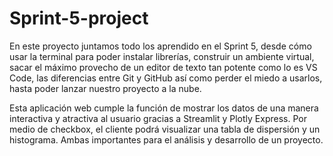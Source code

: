 # Sprint-5-project
En este proyecto juntamos todo los aprendido en el Sprint 5, desde cómo usar la terminal para poder instalar librerías, construir un ambiente virtual, sacar el máximo provecho de un editor de texto tan potente como lo es VS Code, las diferencias entre Git y GitHub así como perder el miedo a usarlos, hasta poder lanzar nuestro proyecto a la nube. 

Esta aplicación web cumple la función de mostrar los datos de una manera interactiva y atractiva al usuario gracias a Streamlit y Plotly Express. Por medio de checkbox, el cliente podrá visualizar una tabla de dispersión y un histograma. Ambas importantes para el análisis y desarrollo de un proyecto.